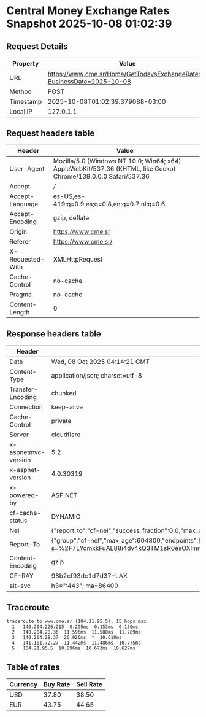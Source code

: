 # Central Money Exchange Rates Snapshot 2025-10-08 01:02:39
## Request Details

| Property | Value |
|----------|-------|
| URL | https://www.cme.sr/Home/GetTodaysExchangeRates/?BusinessDate=2025-10-08 |
| Method | POST |
| Timestamp | 2025-10-08T01:02:39.379088-03:00 |
| Local IP | 127.0.1.1 |
    
## Request headers table

| Header | Value |
|--------|-------|
| User-Agent | Mozilla/5.0 (Windows NT 10.0; Win64; x64) AppleWebKit/537.36 (KHTML, like Gecko) Chrome/139.0.0.0 Safari/537.36 |
| Accept | */* |
| Accept-Language | es-US,es-419;q=0.9,es;q=0.8,en;q=0.7,nl;q=0.6 |
| Accept-Encoding | gzip, deflate |
| Origin | https://www.cme.sr |
| Referer | https://www.cme.sr/ |
| X-Requested-With | XMLHttpRequest |
| Cache-Control | no-cache |
| Pragma | no-cache |
| Content-Length | 0 |

    
## Response headers table
| Header | Value |
|--------|-------|
| Date | Wed, 08 Oct 2025 04:14:21 GMT |
| Content-Type | application/json; charset=utf-8 |
| Transfer-Encoding | chunked |
| Connection | keep-alive |
| Cache-Control | private |
| Server | cloudflare |
| x-aspnetmvc-version | 5.2 |
| x-aspnet-version | 4.0.30319 |
| x-powered-by | ASP.NET |
| cf-cache-status | DYNAMIC |
| Nel | {"report_to":"cf-nel","success_fraction":0.0,"max_age":604800} |
| Report-To | {"group":"cf-nel","max_age":604800,"endpoints":[{"url":"https://a.nel.cloudflare.com/report/v4?s=%2F7LYomxkFuAL88i4dv4kQ3TM1sR0esOXImnA%2FP4j1Q1KQogFUfXqB7UpKzGC8CpuvKqSSxdut91OeGLJdc8zBMj8IO4xQopq%2B48%3D"}]} |
| Content-Encoding | gzip |
| CF-RAY | 98b2cf93dc1d7d37-LAX |
| alt-svc | h3=":443"; ma=86400 |

## Traceroute 

```
traceroute to www.cme.sr (104.21.95.5), 15 hops max
  1   140.204.226.215  0.295ms  0.153ms  0.130ms 
  2   140.204.28.36  11.596ms  11.580ms  11.789ms 
  3   140.204.28.37  26.026ms  *  10.618ms 
  4   141.101.72.27  11.442ms  11.486ms  10.775ms 
  5   104.21.95.5  10.896ms  10.673ms  10.627ms 

```


## Table of rates

| Currency | Buy Rate | Sell Rate |
|----------|----------|-----------|
| USD | 37.80 | 38.50 |
| EUR | 43.75 | 44.65 |
